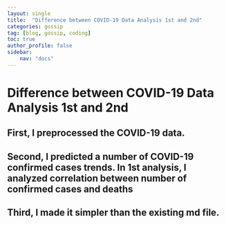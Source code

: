 ```yaml
---
layout: single
title:  "Difference between COVID-19 Data Analysis 1st and 2nd"
categories: gossip
tag: [blog, gossip, coding]
toc: true
author_profile: false
sidebar:
    nav: "docs"
---
```


# Difference between COVID-19 Data Analysis 1st and 2nd
## First, I preprocessed the COVID-19 data.
## Second, I predicted a number of COVID-19 confirmed cases trends. In 1st analysis, I analyzed correlation between number of confirmed cases and deaths
## Third, I made it simpler than the existing md file.